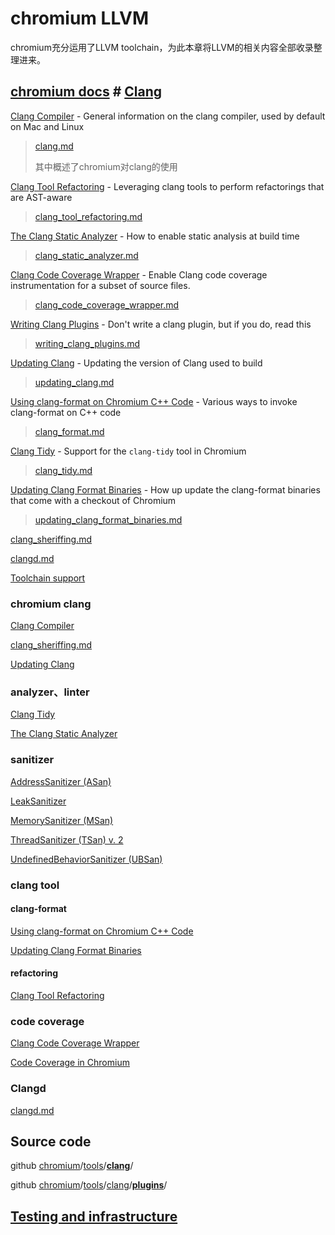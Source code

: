 # chromium LLVM

chromium充分运用了LLVM toolchain，为此本章将LLVM的相关内容全部收录整理进来。

## [chromium docs](https://chromium.googlesource.com/chromium/src/+/HEAD/docs/) # [Clang](https://chromium.googlesource.com/chromium/src/+/HEAD/docs/#clang)

[Clang Compiler](https://chromium.googlesource.com/chromium/src/+/HEAD/docs/clang.md) - General information on the clang compiler, used by default on Mac and Linux

> [clang.md](https://chromium.googlesource.com/chromium/src/+/HEAD/docs/clang.md)
>
> 其中概述了chromium对clang的使用

[Clang Tool Refactoring](https://chromium.googlesource.com/chromium/src/+/HEAD/docs/clang_tool_refactoring.md) - Leveraging clang tools to perform refactorings that are AST-aware

> [clang_tool_refactoring.md](https://chromium.googlesource.com/chromium/src/+/HEAD/docs/clang_tool_refactoring.md)

[The Clang Static Analyzer](https://chromium.googlesource.com/chromium/src/+/HEAD/docs/clang_static_analyzer.md) - How to enable static analysis at build time

> [clang_static_analyzer.md](https://chromium.googlesource.com/chromium/src/+/HEAD/docs/clang_static_analyzer.md)

[Clang Code Coverage Wrapper](https://chromium.googlesource.com/chromium/src/+/HEAD/docs/clang_code_coverage_wrapper.md) - Enable Clang code coverage instrumentation for a subset of source files.

> [clang_code_coverage_wrapper.md](https://chromium.googlesource.com/chromium/src/+/HEAD/docs/clang_code_coverage_wrapper.md)

[Writing Clang Plugins](https://chromium.googlesource.com/chromium/src/+/HEAD/docs/writing_clang_plugins.md) - Don't write a clang plugin, but if you do, read this

> [writing_clang_plugins.md](https://chromium.googlesource.com/chromium/src/+/HEAD/docs/writing_clang_plugins.md)

[Updating Clang](https://chromium.googlesource.com/chromium/src/+/HEAD/docs/updating_clang.md) - Updating the version of Clang used to build

> [updating_clang.md](https://chromium.googlesource.com/chromium/src/+/HEAD/docs/updating_clang.md)

[Using clang-format on Chromium C++ Code](https://chromium.googlesource.com/chromium/src/+/HEAD/docs/clang_format.md) - Various ways to invoke clang-format on C++ code

> [clang_format.md](https://chromium.googlesource.com/chromium/src/+/HEAD/docs/clang_format.md)

[Clang Tidy](https://chromium.googlesource.com/chromium/src/+/HEAD/docs/clang_tidy.md) - Support for the `clang-tidy` tool in Chromium

> [clang_tidy.md](https://chromium.googlesource.com/chromium/src/+/HEAD/docs/clang_tidy.md)

[Updating Clang Format Binaries](https://chromium.googlesource.com/chromium/src/+/HEAD/docs/updating_clang_format_binaries.md) - How up update the clang-format binaries that come with a checkout of Chromium

> [updating_clang_format_binaries.md](https://chromium.googlesource.com/chromium/src/+/HEAD/docs/updating_clang_format_binaries.md)



[clang_sheriffing.md](https://chromium.googlesource.com/chromium/src/+/HEAD/docs/clang_sheriffing.md) 

[clangd.md](https://chromium.googlesource.com/chromium/src/+/HEAD/docs/clangd.md)

[Toolchain support](https://chromium.googlesource.com/chromium/src/+/HEAD/docs/toolchain_support.md) 

### chromium clang

[Clang Compiler](https://chromium.googlesource.com/chromium/src/+/HEAD/docs/clang.md) 

[clang_sheriffing.md](https://chromium.googlesource.com/chromium/src/+/HEAD/docs/clang_sheriffing.md) 

[Updating Clang](https://chromium.googlesource.com/chromium/src/+/HEAD/docs/updating_clang.md) 



### analyzer、linter

[Clang Tidy](https://chromium.googlesource.com/chromium/src/+/HEAD/docs/clang_tidy.md)

[The Clang Static Analyzer](https://chromium.googlesource.com/chromium/src/+/HEAD/docs/clang_static_analyzer.md)



### sanitizer

[AddressSanitizer (ASan)](https://sites.google.com/a/chromium.org/dev/developers/testing/addresssanitizer)

[LeakSanitizer](https://sites.google.com/a/chromium.org/dev/developers/testing/leaksanitizer)

[MemorySanitizer (MSan)](https://sites.google.com/a/chromium.org/dev/developers/testing/memorysanitizer)

[ThreadSanitizer (TSan) v. 2](https://sites.google.com/a/chromium.org/dev/developers/testing/threadsanitizer-tsan-v2)

[UndefinedBehaviorSanitizer (UBSan)](https://sites.google.com/a/chromium.org/dev/developers/testing/undefinedbehaviorsanitizer)



### clang tool

#### clang-format

[Using clang-format on Chromium C++ Code](https://chromium.googlesource.com/chromium/src/+/HEAD/docs/clang_format.md) 

[Updating Clang Format Binaries](https://chromium.googlesource.com/chromium/src/+/HEAD/docs/updating_clang_format_binaries.md) 



#### refactoring

[Clang Tool Refactoring](https://chromium.googlesource.com/chromium/src/+/HEAD/docs/clang_tool_refactoring.md) 



### code coverage

[Clang Code Coverage Wrapper](https://chromium.googlesource.com/chromium/src/+/HEAD/docs/clang_code_coverage_wrapper.md) 

[Code Coverage in Chromium](https://chromium.googlesource.com/chromium/src/+/HEAD/docs/testing/code_coverage.md)



### Clangd

[clangd.md](https://chromium.googlesource.com/chromium/src/+/HEAD/docs/clangd.md)



## Source code

github [chromium](https://github.com/chromium/chromium)/[tools](https://github.com/chromium/chromium/tree/main/tools)/[**clang**](https://github.com/chromium/chromium/tree/main/tools/clang)/

github [chromium](https://github.com/chromium/chromium)/[tools](https://github.com/chromium/chromium/tree/main/tools)/[clang](https://github.com/chromium/chromium/tree/main/tools/clang)/[**plugins**](https://github.com/chromium/chromium/tree/main/tools/clang/plugins)/

## [Testing and infrastructure](https://sites.google.com/a/chromium.org/dev/developers/testing)

